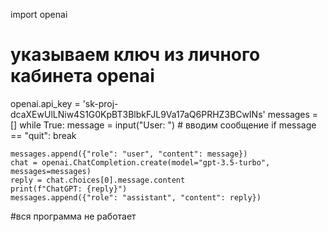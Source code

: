 import openai

# указываем ключ из личного кабинета openai
openai.api_key = 'sk-proj-dcaXEwUlLNiw4S1G0KpBT3BlbkFJL9Va17aQ6PRHZ3BCwINs'
messages = []
while True:
    message = input("User: ")  # вводим сообщение
    if message == "quit":
        break

    messages.append({"role": "user", "content": message})
    chat = openai.ChatCompletion.create(model="gpt-3.5-turbo", messages=messages)
    reply = chat.choices[0].message.content
    print(f"ChatGPT: {reply}")
    messages.append({"role": "assistant", "content": reply})




#вся программа не работает

